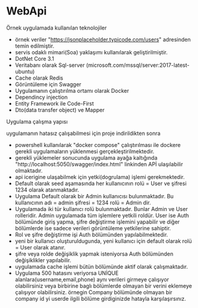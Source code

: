 # WebApi
Örnek uygulamada kullanılan teknolojiler 
  - örnek veriler "https://jsonplaceholder.typicode.com/users" adresinden temin edilmiştir.
  - servis odaklı mimari(Soa) yaklaşımı kullanılarak geliştirilmiştir.
  - DotNet Core 3.1 
  - Veritabanı olarak Sql-server (microsoft.com/mssql/server:2017-latest-ubuntu)
  - Cache olarak Redis 
  - Görüntüleme için Swagger
  - Uygulamanın çalıştırılma ortamı olarak Docker 
  - Dependincy  injection
  - Entity Framework ile Code-First
  - Dto(data transfer object) ve Mapper 
  
Uygulama çalışma yapısı

uygulamanın hatasız çalışabilmesi için proje indirildikten sonra
  - powershell kullanılarak "docker compose" çalıştırılması ile dockere gerekli uygulamaların yüklenmesi gerçekleştirilmektedir.
  - gerekli yüklemeler sonucunda uygulama ayağa kaltığında "http://localhost:5050/swagger/index.html" linkinden APİ ulaşılabilir olmaktadır.
  - api icerigine ulaşabilmek için yetki(dogrulama) işlemi gerekmektedir.
  - Default olarak seed aşamasında her kullanıcının rolü = User ve şifresi 1234 olarak atanmaktadır.
  - Uygulama Default olarak bir Admin kullanıcısı bulunmaktadır. Bu kullanıcının adı = admin şifresi = 1234 rolü = Admin dir.
  - Uygulamada iki tür kullanıcı rolü bulunmaktadır. Bunlar Admin ve User rolleridir. Admin uygulamada tüm işlemlere yetkili roldür. User ise Auth bölümünde giriş yapma, şifre değiştirme işlemini yapabilir ve diğer bölümlerde ise sadece verileri görüntüleme yetkilerine sahiptir.
  - Rol ve şifre değiştirme işi Auth bölümünden yapılabilmektedir.
  - yeni bir kullanıcı oluşturuldugunda, yeni kullanıcı için default olarak rolü = User olarak atanır. 
  - şifre veya rolde değişiklik yapmak isteniyorsa Auth bölümünden değişiklikler yapılabilir.
  - uygulamada cache işlemi bütün bölümünde aktif olarak çalışmaktadır.
  - Uygulama 500 hatasını veriyorsa UNİQUE alanlara(username,email,phone) aynı verileri girmeye çalışıyor olabilirsiniz veya birbirine baglı bölümlerde olmayan bir verini eklemeye çalışıyor olabilirsiniz. örnegin Company bölümünde olmayan bir company id yi userde ilgili bölüme girdiginizde hatayla karşılaşırsınız. 

